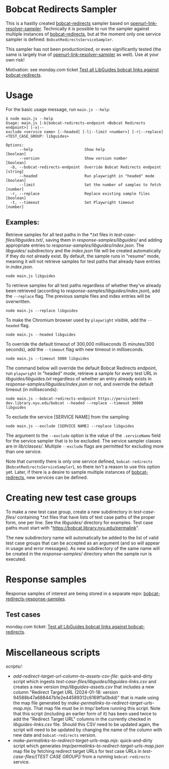 # Bobcat Redirects Sampler

This is a hastily created [bobcat\-redirects](https://github.com/NYULibraries/bobcat-redirects)
sampler based on [openurl\-link\-resolver\-sampler](https://github.com/NYULibraries/openurl-link-resolver-sampler).
Technically it is possible to run the sampler against multiple instances of [bobcat\-redirects](https://github.com/NYULibraries/bobcat-redirects),
but at the moment only one service sampler is defined: `BobcatRedirectsServiceSampler`.

This sampler has not been productionized, or even significantly tested (the same is largely
true of [openurl\-link\-resolver\-sampler](https://github.com/NYULibraries/openurl-link-resolver-sampler)
as well).
Use at your own risk!

Motivation: see monday.com ticket
[Test all LibGuides bobcat links against bobcat\-redirects](https://nyu-lib.monday.com/boards/765008773/pulses/5603151493).

# Usage

For the basic usage message, run `main.js --help`:

```shell
$ node main.js --help
Usage: main.js [-b|bobcat-redirects-endpoint <Bobcat Redirects endpoint>] [-x|--
exclude <service name> [--headed] [-l|--limit <number>] [-r|--replace] <TEST_CASE_GROUP: libguides>

Options:
      --help                       Show help                           [boolean]
      --version                    Show version number                 [boolean]
  -b, --bobcat-redirects-endpoint  Override Bobcat Redirects endpoint   [string]
      --headed                     Run playwright in "headed" mode     [boolean]
      --limit                      Set the number of samples to fetch   [number]
  -r, --replace                    Replace existing sample files       [boolean]
  -t, --timeout                    Set Playwright timeout               [number]
```

## Examples:

Retrieve samples for all test paths in the *.txt files in _test-case-files/libguides.txt/_,
saving them in _response-samples/libguides/_ and adding appropriate entries to
_response-samples/libguides/index.json_.  The _libguides/_ subdirectory and the _index.json_
file will be created automatically if they do not already exist.
By default, the sample runs in "resume" mode, meaning it will not retrieve samples
for test paths that already have entries in _index.json_.

```shell
node main.js libguides
```

To retrieve samples for all test paths regardless of whether they've already been
retrieved (according to _response-samples/libguides/index.json_), add the `--replace`
flag.  The previous sample files and index entries will be overwritten.

```shell
node main.js --replace libguides
```

To make the Chromium browser used by `playwright` visible, add the `--headed` flag.

```shell
node main.js --headed libguides
```

To override the default timeout of 300,000 milliseconds (5 minutes/300 seconds),
add the `--timeout` flag with new timeout in milliseconds.

```shell
node main.js --timeout 5000 libguides
```

The command below will override the default Bobcat Redirects endpoint, run `playwright` in
"headed" mode, retrieve a sample for every test URL in _libguides/libguides.txt_
regardless of whether an entry already exists in _response-samples/libguides/index.json_
or not, and override the default timeout (in milliseconds):

```shell
node main.js --bobcat-redirects-endpoint https://persistent-dev.library.nyu.edu/bobcat --headed --replace --timeout 30000 libguides
```

To exclude the service [SERVICE NAME] from the sampling:

```shell
node main.js --exclude [SERVICE NAME] --replace libguides
```

The argument to the `--exclude` option is the value of the `.serviceName` field for the service sampler
that is to be excluded.  The service sampler classes are in _lib/classes/_.
Multiple `--exclude` flags are permitted for excluding more than one service.

Note that currently there is only one service defined, `bobcat-redirects`
(`BobcatRedirectsServiceSampler`), so there isn't a reason to use this option yet.
Later, if there is a desire to sample multiple instances of
[bobcat\-redirects](https://github.com/NYULibraries/bobcat-redirects), new services can be defined.

# Creating new test case groups

To make a new test case group, create a new subdirectory in _test-case-files/_
containing *.txt files that have lists of test case paths of the proper form, one per line.
See the _libguides/_ directory for examples.
Test case paths must start with "https://bobcat.library.nyu.edu/permalink".

The new subdirectory name will automatically be added to the list of valid test
case groups that can be accepted as an argument (and so will appear in usage and
error messages).  As new subdirectory of the same name will be created in the _response-samples/_
directory when the sample run is executed.

# Response samples

Response samples of interest are being stored in a separate repo: [bobcat\-redirects\-response\-samples](https://github.com/NYULibraries/bobcat-redirects-response-samples).

## Test cases

monday.com ticket: [Test all LibGuides bobcat links against bobcat\-redirects](https://nyu-lib.monday.com/boards/765008773/pulses/5603151493).

# Miscellaneous scripts

_scripts/_:

* _add-redirect-target-url-column-to-assets-csv-file_: quick-and-dirty script which ingests
_test-case-files/libguides/libguides-links.csv_ and creates a new version
_tmp/libguides-assets.csv_ that includes a new column "Redirect Target URL (2024-01-18: version 94588b47a688447b1e2e44589312c6169f1a0bdd)"
that is made using the map file generated by _make-permalinks-to-redirect-target-urls-map.mjs_.
That map file must be in _tmp/_ before running this script.  Note that this script
  (including an earlier form of it) has been used twice to add the "Redirect Target URL"
columns in the currently checked in _libguides-links.csv_ file.  Should this CSV
need to be updated again, the script will need to be updated by changing the
name of the column with new date and `bobcat-redirects` version.
* _make-permalinks-to-redirect-target-urls-map.mjs_: quick-and-dirty script which
generates _tmp/permalinks-to-redirect-target-urls-map.json_ map file by fetching
redirect target URLs for test case URLs in _test-case-files/[TEST CASE GROUP]/_
from a running `bobcat-redirects` service.
